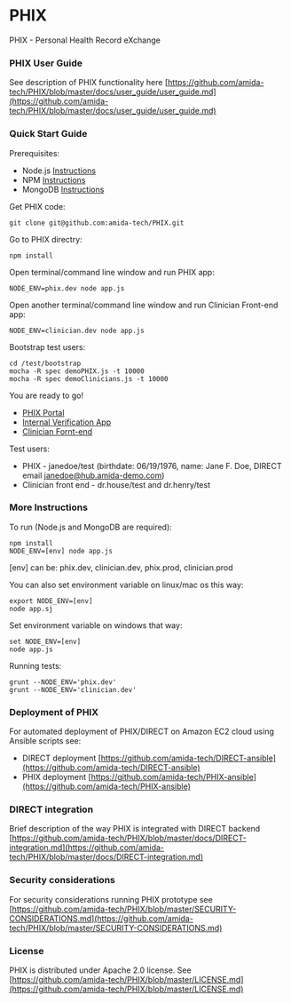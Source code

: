 PHIX
====

PHIX - Personal Health Record eXchange

### PHIX User Guide
See description of PHIX functionality here [https://github.com/amida-tech/PHIX/blob/master/docs/user_guide/user_guide.md](https://github.com/amida-tech/PHIX/blob/master/docs/user_guide/user_guide.md)

### Quick Start Guide

Prerequisites:

- Node.js [Instructions](http://nodejs.org/download/)
- NPM [Instructions](https://npmjs.org/doc/README.html)
- MongoDB [Instructions](http://docs.mongodb.org/manual/installation/)

Get PHIX code:

    git clone git@github.com:amida-tech/PHIX.git

Go to PHIX directry:

    npm install


Open terminal/command line window and run PHIX app:

    NODE_ENV=phix.dev node app.js

Open another terminal/command line window and run Clinician Front-end app:

    NODE_ENV=clinician.dev node app.js

Bootstrap test users:

    cd /test/bootstrap
    mocha -R spec demoPHIX.js -t 10000
    mocha -R spec demoClinicians.js -t 10000

You are ready to go!

- [PHIX Portal](http://localhost:3001)
- [Internal Verification App](http://localhost:3001/#/verification)
- [Clinician Fornt-end](http://localhost:3002)

Test users:

- PHIX - janedoe/test (birthdate: 06/19/1976, name: Jane F. Doe, DIRECT email janedoe@hub.amida-demo.com)
- Clinician front end - dr.house/test and dr.henry/test

### More Instructions

To run (Node.js and MongoDB are required):

    npm install
    NODE_ENV=[env] node app.js

[env] can be: phix.dev, clinician.dev, phix.prod, clinician.prod

You can also set environment variable on linux/mac os this way:

    export NODE_ENV=[env]
    node app.sj

Set environment variable on windows that way:

    set NODE_ENV=[env]
    node app.js

Running tests:

    grunt --NODE_ENV='phix.dev'
    grunt --NODE_ENV='clinician.dev'

### Deployment of PHIX
For automated deployment of PHIX/DIRECT on Amazon EC2 cloud using Ansible scripts see: 

- DIRECT deployment [https://github.com/amida-tech/DIRECT-ansible](https://github.com/amida-tech/DIRECT-ansible)
- PHIX deployment [https://github.com/amida-tech/PHIX-ansible](https://github.com/amida-tech/PHIX-ansible)

### DIRECT integration
Brief description of the way PHIX is integrated with DIRECT backend [https://github.com/amida-tech/PHIX/blob/master/docs/DIRECT-integration.md](https://github.com/amida-tech/PHIX/blob/master/docs/DIRECT-integration.md)

### Security considerations
For security considerations running PHIX prototype see [https://github.com/amida-tech/PHIX/blob/master/SECURITY-CONSIDERATIONS.md](https://github.com/amida-tech/PHIX/blob/master/SECURITY-CONSIDERATIONS.md)

### License
PHIX is distributed under Apache 2.0 license. See [https://github.com/amida-tech/PHIX/blob/master/LICENSE.md](https://github.com/amida-tech/PHIX/blob/master/LICENSE.md)
